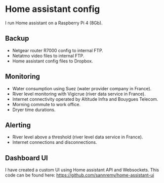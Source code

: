 # Home assistant config

I run Home assistant on a Raspberry Pi 4 (8Gb).

## Backup
- Netgear router R7000 config to internal FTP.
- Netatmo video files to internal FTP.
- Home assistant config files to Dropbox.

## Monitoring
- Water consumption using Suez (water provider company in France).
- River level monitoring with Vigicrue (river data service in France).
- Internet connectivity operated by Altitude Infra and Bouygues Telecom.
- Morning commute to work office.
- Dryer time durations.

## Alerting
- River level above a threshold (river level data service in France).
- Internet connections and disconnections.

## Dashboard UI
I have created a custom UI using Home assistant API and Websockets. This code can be found here: https://github.com/sannremy/home-assistant-ui
